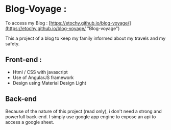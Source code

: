 # Blog-Voyage :
To access my Blog : [https://etochy.github.io/blog-voyage/](https://etochy.github.io/blog-voyage/ "Blog-voyage")

This a project of a blog to keep my family informed about my travels and my safety.

## Front-end :
* Html / CSS with javascript
* Use of AngularJS framework
* Design using Material Design Light

## Back-end
Because of the nature of this project (read only), i don't need a strong and powerfull back-end.
I simply use google app engine to expose an api to access a google sheet.
